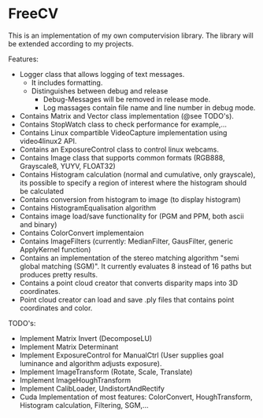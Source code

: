 # FreeCV
This is an implementation of my own computervision library. 
The library will be extended according to my projects.

Features:
 - Logger class that allows logging of text messages. 
    - It includes formatting. 
    - Distinguishes between debug and release
      - Debug-Messages will be removed in release mode.
      - Log massages contain file name and line number in debug mode.
  - Contains Matrix and Vector class implementation (@see TODO's).
  - Contains StopWatch class to check performance for example,...
  - Contains Linux compartible VideoCapture implementation using video4linux2 API.
  - Contains an ExposureControl class to control linux webcams.
  - Contains Image class that supports common formats (RGB888, Grayscale8, YUYV, FLOAT32)
  - Contains Histogram calculation (normal and cumulative, only grayscale), its possible to specify a region of interest where the histogram should be calculated
  - Contains conversion from histogram to image (to display histogram)
  - Contains HistogramEqualisation algorithm
  - Contains image load/save functionality for (PGM and PPM, both ascii and binary)
  - Contains ColorConvert implementaion
  - Contains ImageFilters (currently: MedianFilter, GausFilter, generic ApplyKernel function)
  - Contains an implementation of the stereo matching algorithm "semi global matching (SGM)". It currently evaluates 8 instead of 16 paths but produces pretty results.
  - Contains a point cloud creator that converts disparity maps into 3D coordinates.
  - Point cloud creator can load and save .ply files that contains point coordinates and color.
  
  
TODO's:
  - Implement Matrix Invert (DecomposeLU)
  - Implement Matrix Determinant
  - Implement ExposureControl for ManualCtrl (User supplies goal luminance and algorithm adjusts exposure).
  - Implement ImageTransform (Rotate, Scale, Translate)
  - Implement ImageHoughTransform
  - Implement CalibLoader, UndistortAndRectify
  - Cuda Implementation of most features: ColorConvert, HoughTransform, Histogram calculation, Filtering, SGM,...
